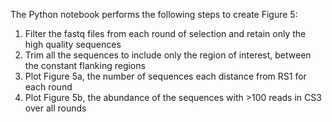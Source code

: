 The Python notebook performs the following steps to create Figure 5:

1. Filter the fastq files from each round of selection and retain only the high quality sequences
2. Trim all the sequences to include only the region of interest, between the constant flanking regions
3. Plot Figure 5a, the number of sequences each distance from RS1 for each round
4. Plot Figure 5b, the abundance of the sequences with >100 reads in CS3 over all rounds
